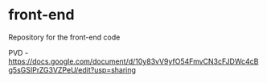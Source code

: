# front-end

Repository for the front-end code

PVD - https://docs.google.com/document/d/10y83vV9yfO54FmvCN3cFJDWc4cBg5sGSIPrZG3VZPeU/edit?usp=sharing
